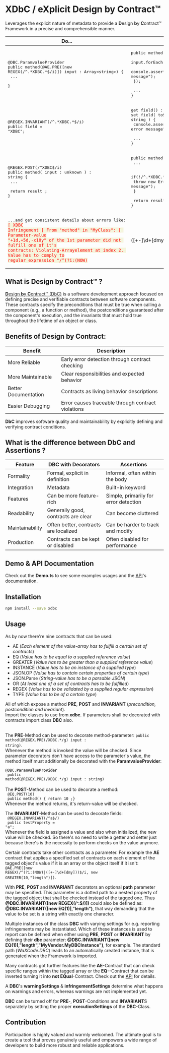 # XDbC / e**X**plicit **D**esign **b**y **C**ontract™

Leverages the explicit nature of metadata to provide a **D**esign **b**y **C**ontract™ Framework in a precise and comprehensible manner.

| Do...             | Instead Of                                                 |
|-------------------|------------------------------------------------------------|
| <pre>@DBC.ParamvalueProvider<br>public method(@AE.PRE([new REGEX(/^\.*XDBC.\*$/i)]) input : Array\<string>) {<br> ... <br>}</pre>|<pre>public method( input : Array\<string>) {<br>  input.forEach(( element, index ) => {<br>   console.assert(/^.\*XDBC.\*$/i.test(element),"inconsistent error message");<br>  });<br><br>  ...<br>}</pre>
| <pre>@REGEX.INVARIANT(/^.\*XDBC.\*$/i)<br>public field = "XDBC";</pre>|<pre>get field() : string { return ... }<br>set field( toSet : string ) {<br> console.assert(/^.\*XDBC.\*$/i.test(element),"Inconsistent error message"); <br><br> ...<br>}</pre>
| <pre>@REGEX.POST(/^XDBC$/i)<br>public method( input : unknown ) : string {<br> ...<br><br> return result ;<br>}</pre>|<pre>public method( input : unknown ) : string {<br> ...<br><br> if(!/^.\*XDBC.\*$/i.test(result) {<br>   throw new Error("inconsistent error message");<br> }<br><br> return result ;<br>}</pre>
<pre>...and get consistent details about errors like: <code style = "background-color : beige ; color : red ;">[ XDBC Infringement [ From "method" in "MyClass": [ Parameter-value "+1d,+5d,-x10y" of the 1st parameter did not fulfill one of it's contracts: Violating-Arrayelement at index 2. Value has to comply to regular expression "/^(?i:(NOW)|([+-]\d+[dmy]))$/i"]]]</code></pre>

## What is **D**esign **b**y **C**ontract™ ?
[**D**esign **b**y **C**ontract™ (DbC)](https://en.wikipedia.org/wiki/Design_by_contract) is a software development approach focused on defining precise and verifiable contracts between software components. These contracts specify the preconditions that must be true when calling a component (e.g., a function or method), the postconditions guaranteed after the component's execution, and the invariants that must hold true throughout the lifetime of an object or class.

## Benefits of Design by Contract:

| Benefit               | Description                                                |
|-----------------------|------------------------------------------------------------|
| More Reliable         | Early error detection through contract checking            |
| More Maintainable     | Clear responsibilities and expected behavior               |
| Better Documentation  | Contracts as living behavior descriptions                  |
| Easier Debugging      | Error causes traceable through contract violations         |


**DbC** improves software quality and maintainability by explicitly defining and verifying contract conditions.

## What is the difference between DbC and Assertions ?

| Feature          | DBC with Decorators                    | Assertions                            |
|------------------|----------------------------------------|---------------------------------------|
| Formality        | Formal, explicit in definition         | Informal, often within the body       |
| Integration      | Metadata                               | Built-in keyword                      |
| Features         | Can be more feature-rich               | Simple, primarily for error detection |
| Readability      | Generally good, contracts are clear    | Can become cluttered                  |
| Maintainability  | Often better, contracts are localized  | Can be harder to track and modify     |
| Production       | Contracts can be kept or disabled      | Often disabled for performance        |

## Demo & API Documentation
Check out the **Demo.ts** to see some examples usages and the [API](https://callaris.github.io/XDBC/)'s documentation.

## Installation

```sh
npm install --save xdbc
```

## Usage

As by now there're nine contracts that can be used:

- AE (*Each element of the value-array has to fulfill a certain set of contracts*)
- EQ (*Value has to be equal to a supplied reference value*)
- GREATER (*Value has to be greater than a supplied reference value*)
- INSTANCE (*Value has to be an instance of a supplied type*)
- JSON.OP (*Value has to contain certain properties of certain type*)
- JSON.Parse (*String-value has to be a parsable JSON*)
- OR (*At least one of a set of contracts has to be fulfilled*)
- REGEX (*Value has to be validated by a supplied regular expression*)
- TYPE (*Value has to be of a certain type*)

All of which expose a method **PRE**, **POST** and **INVARIANT** (*precondition, postcondition and invariant*).<br>
Import the classes to use from **xdbc**. If parameters shall be decorated with contracts import class **DBC** also. <br><br>

The **PRE**-Method can be used to decorate method-parameter: <code>public method(@REGEX.PRE(/XDBC.\*/g) input : string)</code>.<br>Whenever the method is invoked the value will be checked. Since parameter decorators don't have access to the parameter's value, the method itself must additionally be decorated with the **ParamvalueProvider**:<br>
<code>
@DBC.**ParamvalueProvider**<br>
public method(@REGEX.PRE(/XDBC.\*/g) input : string)
</code><br><br>
The **POST**-Method can be used to decorate a method:<br>
<code>
@EQ.POST(10)<br>
public method() { return 10 ;}<br></code>
Whenever the method returns, it's return-value will be checked.<br>

The **INVARIANT**-Method can be used to decorate fields:<br>
<code>
@REGEX.INVARIANT(/^a$/)<br>
public testProperty = "a";
</code><br>
Whenever the field is assigned a value and also when initialized, the new value will be checked. So there's no need to write a getter and setter just because there's is the necessity to perform checks on the value anymore.<br>

Certain contracts take other contracts as a parameter. For example the **AE** contract that applies a specified set of contracts on each element of the tagged object's value if it is an array or the object itself if it isn't: <code>@AE.PRE([new REGEX(/^(?i:(NOW)|([+-]\d+[dmy]))$/i, new GREATER(10,"length")])</code>.

With **PRE**, **POST** and **INVARIANT** decorators an optional **path** parameter may be specified. This parameter is a dotted path to a nested property of the tagged object that shall be checked instead of the tagged one. Thus **@DBC.INVARIANT([new REGEX(/^.$/)])** could also be defined as: **@DBC.INVARIANT([new EQ(1)],"length")**, that way demanding that the value to be set is a string with exactly one character.

Multiple instances of the class **DBC** with varying settings for e.g. reporting infringements may be instantiated. Which of these instances is used to report can be defined when either using **PRE**, **POST** or **INVARIANT** by defining their **dbc** parameter: **@DBC.INVARIANT([new EQ(1)],"length","MyVendor.MyDBCInstance")**, for example. The standard path (*WaXCode.DBC*) leads to an automatically created instance, that is generated when the Framework is imported.

Many contracts got further features like the **AE**-Contract that can check specific ranges within the tagged array or the **EQ**--Contract that can be inverted turning it into **not EQual**-Contract. Check out the [API](https://callaris.github.io/XDBC/) for details.

A **DBC**'s **warningSettings** & **infringementSettings** determine what happens on warnings and errors, whereas warnings are not implemented yet.

**DBC** can be turned off for **PRE**-, **POST**-Conditions and **INVARIANT**S separately by setting the proper **executionSettings** of the **DBC**-Class.

## Contribution
Participation is highly valued and warmly welcomed. The ultimate goal is to create a tool that proves genuinely useful and empowers a wide range of developers to build more robust and reliable applications.



